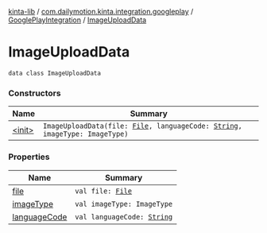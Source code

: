 [kinta-lib](../../../index.md) / [com.dailymotion.kinta.integration.googleplay](../../index.md) / [GooglePlayIntegration](../index.md) / [ImageUploadData](./index.md)

# ImageUploadData

`data class ImageUploadData`

### Constructors

| Name | Summary |
|---|---|
| [&lt;init&gt;](-init-.md) | `ImageUploadData(file: `[`File`](https://docs.oracle.com/javase/6/docs/api/java/io/File.html)`, languageCode: `[`String`](https://kotlinlang.org/api/latest/jvm/stdlib/kotlin/-string/index.html)`, imageType: ImageType)` |

### Properties

| Name | Summary |
|---|---|
| [file](file.md) | `val file: `[`File`](https://docs.oracle.com/javase/6/docs/api/java/io/File.html) |
| [imageType](image-type.md) | `val imageType: ImageType` |
| [languageCode](language-code.md) | `val languageCode: `[`String`](https://kotlinlang.org/api/latest/jvm/stdlib/kotlin/-string/index.html) |
